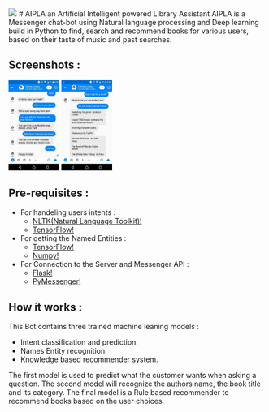<img src="/logo.jpg" width="100" />
# AIPLA an Artificial Intelligent powered Library Assistant
AIPLA is a Messenger chat-bot using Natural language processing and Deep learning build in Python to find, search and recommend books for various users, based on their taste of music and past searches.

## Screenshots :
<p float="left">
  <img src="/1.jpg" width="100" />
  <img src="/2.jpg" width="100" /> 
</p>

## Pre-requisites : 
- For handeling users intents : 
  - [NLTK(Natural Language Toolkit)!](https://pypi.org/project/nltk/)
  - [TensorFlow!](https://pypi.org/project/tensorflow/)
- For getting the Named Entities :
  - [TensorFlow!](https://pypi.org/project/tensorflow/)
  - [Numpy!](https://pypi.org/project/numpy/)
- For Connection to the Server and Messenger API :
  - [Flask!](https://pypi.org/project/Flask/)
  - [PyMessenger!](https://pypi.org/project/pymessenger/)
  
## How it works :
This Bot contains three trained machine leaning models :
* Intent classification and prediction.
* Names Entity recognition.
* Knowledge based recommender system.

The first model is used to predict what the customer wants when asking a question. The second model will recognize the authors name, the book title and its category. The final model is a Rule based recommender to recommend books based on the user choices.



